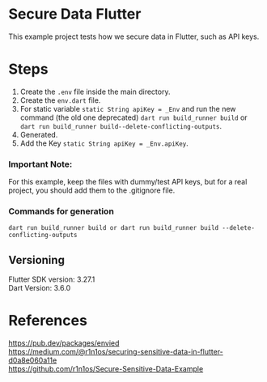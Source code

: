 # Secure Data Flutter

This example project tests how we secure data in Flutter, such as API keys.

# Steps

1) Create the `.env` file inside the main directory.
2) Create the `env.dart` file.
3) For static variable ```static String apiKey = _Env``` and run the new command (the old one
   deprecated) `dart run build_runner build` or
   `dart run build_runner build--delete-conflicting-outputs`.
4) Generated.
5) Add the Key ```static String apiKey = _Env.apiKey```.

### Important Note:

For this example, keep the files with dummy/test API keys, but for a real project, you should add
them to the .gitignore file.

### Commands for generation

`dart run build_runner build or dart run build_runner build --delete-conflicting-outputs`

## Versioning

Flutter SDK version: 3.27.1 <br />
Dart Version: 3.6.0 <br />

# References

https://pub.dev/packages/envied <br />
https://medium.com/@r1n1os/securing-sensitive-data-in-flutter-d0a8e060a11e <br />
https://github.com/r1n1os/Secure-Sensitive-Data-Example <br />

